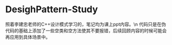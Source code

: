 # DesighPattern-Study
照着李建忠老师的C++设计模式学习的，笔记均为课上ppt内容。\n
代码只是在伪代码的基础上添加了一些空类和空方法使其不要报错，后续回顾内容的时候可能会再应用到具体场景中。
